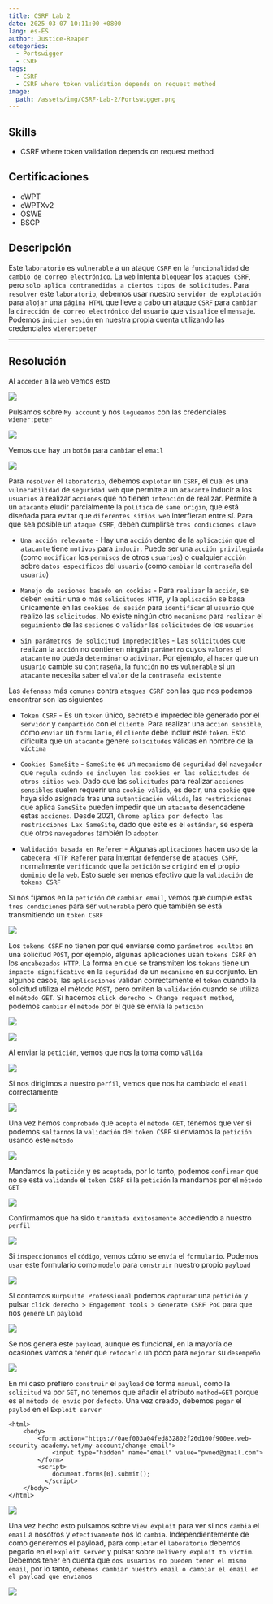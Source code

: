 ```yaml
---
title: CSRF Lab 2
date: 2025-03-07 10:11:00 +0800
lang: es-ES
author: Justice-Reaper
categories:
  - Portswigger
  - CSRF
tags:
  - CSRF
  - CSRF where token validation depends on request method
image:
  path: /assets/img/CSRF-Lab-2/Portswigger.png
---
```


## Skills

- CSRF where token validation depends on request method

## Certificaciones

- eWPT
- eWPTXv2
- OSWE
- BSCP

## Descripción

Este `laboratorio` es `vulnerable` a un ataque `CSRF` en la `funcionalidad` de `cambio de correo electrónico`. La `web` intenta `bloquear` los `ataques CSRF`, pero `solo aplica contramedidas a ciertos tipos de solicitudes`. Para `resolver` este `laboratorio`, debemos usar nuestro `servidor de explotación` para `alojar` una `página HTML` que lleve a cabo un ataque `CSRF` para `cambiar` la `dirección de correo electrónico` del `usuario` que `visualice` el `mensaje`. Podemos `iniciar sesión` en nuestra propia cuenta utilizando las credenciales `wiener:peter`

---
## Resolución

Al `acceder` a la `web` vemos esto

![](/assets/img/CSRF-Lab-2/image_1.png)

Pulsamos sobre `My account` y nos `logueamos` con las credenciales `wiener:peter`

![](/assets/img/CSRF-Lab-2/image_2.png)

Vemos que hay un `botón` para `cambiar` el `email`

![](/assets/img/CSRF-Lab-2/image_3.png)

Para `resolver` el `laboratorio`, debemos `explotar` un `CSRF`, el cual es una `vulnerabilidad` de `seguridad web` que permite a un `atacante` inducir a los `usuarios` a realizar `acciones` que no tienen `intención` de realizar. Permite a un `atacante` eludir parcialmente la `política` de `same origin`, que está diseñada para evitar que `diferentes sitios web` interfieran entre sí. Para que sea posible un `ataque CSRF`, deben cumplirse `tres condiciones clave`

- `Una acción relevante` - Hay una `acción` dentro de la `aplicación` que el `atacante` tiene `motivos` para `inducir`. Puede ser una `acción privilegiada` (como `modificar` los `permisos` de otros `usuarios`) o cualquier `acción` sobre `datos específicos` del `usuario` (como `cambiar` la `contraseña` del `usuario`)

- `Manejo de sesiones basado en cookies` - Para `realizar` la `acción`, se deben `emitir` una o más `solicitudes HTTP`, y la `aplicación` se basa únicamente en las `cookies de sesión` para `identificar` al `usuario` que realizó las `solicitudes`. No existe ningún otro `mecanismo` para `realizar` el `seguimiento` de las `sesiones` o `validar` las `solicitudes` de los `usuarios`

- `Sin parámetros de solicitud impredecibles` - Las `solicitudes` que realizan la `acción` no contienen ningún `parámetro` cuyos `valores` el `atacante` no pueda `determinar` o `adivinar`. Por ejemplo, al `hacer` que un `usuario` cambie su `contraseña`, la `función` no es `vulnerable` si un `atacante` necesita `saber` el `valor` de la `contraseña existente`

Las `defensas` más `comunes` contra `ataques CSRF` con las que nos podemos encontrar son las siguientes

- `Token CSRF` - Es un `token` único, secreto e impredecible generado por el `servidor` y `compartido` con el `cliente`. Para realizar una `acción sensible`, como `enviar` un `formulario`, el `cliente` debe incluir este `token`. Esto dificulta que un `atacante` genere `solicitudes` válidas en nombre de la `víctima`
    
- `Cookies SameSite` - `SameSite` es un `mecanismo` de `seguridad` del `navegador` que `regula cuándo se incluyen las cookies en las solicitudes de otros sitios web`. Dado que las `solicitudes` para realizar `acciones sensibles` suelen requerir una `cookie válida`, es decir, una `cookie` que haya sido asignada tras una `autenticación válida`, las `restricciones` que aplica `SameSite` pueden impedir que un `atacante` desencadene estas `acciones`. Desde 2021, `Chrome aplica por defecto las restricciones Lax SameSite`, dado que este es el `estándar`, se espera que otros `navegadores` también lo `adopten`
    
- `Validación basada en Referer` - Algunas `aplicaciones` hacen uso de la `cabecera HTTP Referer` para intentar `defenderse` de `ataques CSRF`, normalmente `verificando` que la `petición` se `originó` en el propio `dominio` de la `web`. Esto suele ser menos efectivo que la `validación` de `tokens CSRF`

Si nos fijamos en la `petición` de `cambiar email`, vemos que cumple estas `tres condiciones` para ser `vulnerable` pero que también se está transmitiendo un `token CSRF`

![](/assets/img/CSRF-Lab-2/image_4.png)

Los `tokens CSRF` no tienen por qué enviarse como `parámetros ocultos` en una solicitud `POST`, por ejemplo, algunas aplicaciones usan `tokens CSRF` en los `encabezados HTTP`. La forma en que se transmiten los `tokens` tiene un `impacto significativo` en la `seguridad` de un `mecanismo` en su conjunto. En algunos casos, las `aplicaciones` validan correctamente el `token` cuando la solicitud utiliza el método `POST`, pero omiten la `validación` cuando se utiliza el `método GET`. Si hacemos `click derecho > Change request method`, podemos `cambiar` el `método` por el que se envía la `petición`

![](/assets/img/CSRF-Lab-2/image_5.png)

![](/assets/img/CSRF-Lab-2/image_6.png)

Al enviar la `petición`, vemos que nos la toma como `válida`

![](/assets/img/CSRF-Lab-2/image_7.png)

Si nos dirigimos a nuestro `perfil`, vemos que nos ha cambiado el `email` correctamente

![](/assets/img/CSRF-Lab-2/image_8.png)

Una vez hemos `comprobado` que `acepta` el `método GET`, tenemos que ver si podemos `saltarnos` la `validación` del `token CSRF` si enviamos la `petición` usando este `método`

![](/assets/img/CSRF-Lab-2/image_9.png)

Mandamos la `petición` y es `aceptada`, por lo tanto, podemos `confirmar` que no se está `validando` el `token CSRF` si la `petición` la mandamos por el `método GET`

![](/assets/img/CSRF-Lab-2/image_10.png)

Confirmamos que ha sido `tramitada exitosamente` accediendo a nuestro `perfil`

![](/assets/img/CSRF-Lab-2/image_11.png)

Si `inspeccionamos` el `código`, vemos cómo se `envía` el `formulario`. Podemos `usar` este formulario como `modelo` para `construir` nuestro propio `payload`

![](/assets/img/CSRF-Lab-2/image_12.png)

Si contamos `Burpsuite Professional` podemos `capturar` una `petición` y pulsar `click derecho > Engagement tools > Generate CSRF PoC` para que nos `genere` un `payload`

![](/assets/img/CSRF-Lab-2/image_13.png)

Se nos genera este `payload`, aunque es funcional, en la mayoría de ocasiones vamos a tener que `retocarlo` un poco para `mejorar` su `desempeño`

![](/assets/img/CSRF-Lab-2/image_14.png)

En mi caso prefiero `construir` el `payload` de forma `manual`, como la `solicitud` va por `GET`, no tenemos que añadir el atributo `method=GET` porque es el `método de envío` por `defecto`. Una vez creado, debemos `pegar` el `paylod` en el `Exploit server`

```
<html>
    <body>
        <form action="https://0aef003a04fed832802f26d100f900ee.web-security-academy.net/my-account/change-email">
            <input type="hidden" name="email" value="pwned@gmail.com">
        </form>
        <script>
            document.forms[0].submit();
          </script>
    </body>
</html>
```

![](/assets/img/CSRF-Lab-2/image_15.png)

Una vez hecho esto pulsamos sobre `View exploit` para ver si nos `cambia` el `email` a nosotros y `efectivamente` nos lo `cambia`. Independientemente de como generemos el payload, para `completar` el `laboratorio` debemos pegarlo en el `Exploit server` y pulsar sobre `Delivery exploit to victim`. Debemos tener en cuenta que `dos usuarios no pueden tener el mismo email`, por lo tanto, `debemos cambiar nuestro email o cambiar el email en el payload que enviamos`

![](/assets/img/CSRF-Lab-2/image_16.png)
